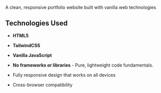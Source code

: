 A clean, responsive portfolio website built with vanilla web technologies

## Technologies Used

- **HTML5**
- **TailwindCSS**
- **Vanilla JavaScript**
- **No frameworks or libraries** - Pure, lightweight code fundamentals.
  
- Fully responsive design that works on all devices
- Cross-browser compatibility

